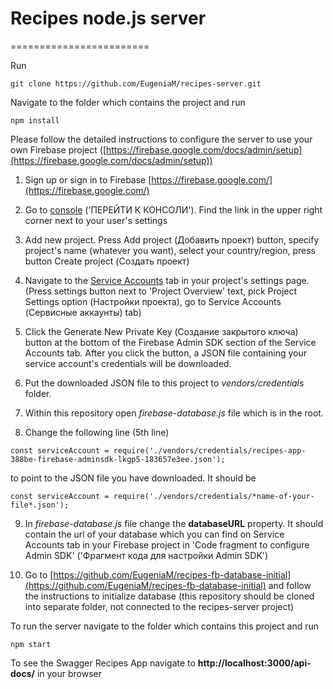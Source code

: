﻿# Recipes node.js server
========================

Run
```
git clone https://github.com/EugeniaM/recipes-server.git
```


Navigate to the folder which contains the project and run
```
npm install
```


Please follow the detailed instructions to configure the server to use your own Firebase project ([https://firebase.google.com/docs/admin/setup](https://firebase.google.com/docs/admin/setup))

1.  Sign up or sign in to Firebase [https://firebase.google.com/](https://firebase.google.com/)

2.  Go to [console](https://console.firebase.google.com/) ('ПЕРЕЙТИ К КОНСОЛИ'). Find the link in the upper right corner next to your user's settings

3.  Add new project. Press Add project (Добавить проект) button, specify project's name (whatever you want), select your country/region, press button Create project (Создать проект)

4.  Navigate to the [Service Accounts](https://console.firebase.google.com/project/_/settings/serviceaccounts/adminsdk) tab in your project's settings page. (Press settings button next to 'Project Overview' text, 
pick Project Settings option (Настройки проекта), go to Service Accounts (Сервисные аккаунты) tab)

5.  Click the Generate New Private Key (Создание закрытого ключа) button at the bottom of the Firebase Admin SDK section of the Service Accounts tab. 
After you click the button, a JSON file containing your service account's credentials will be downloaded.

6.  Put the downloaded JSON file to this project to *vendors/credentials* folder.

7.  Within this repository open *firebase-database.js* file which is in the root.

8.  Change the following line (5th line)

```
const serviceAccount = require('./vendors/credentials/recipes-app-388be-firebase-adminsdk-lkgp5-183657e3ee.json');

```

to point to the JSON file you have downloaded. It should be

```
const serviceAccount = require('./vendors/credentials/*name-of-your-file*.json');
```

9.  In  *firebase-database.js* file change the **databaseURL** property. It should contain the url of your database which you can find on Service Accounts tab in your Firebase project 
in 'Code fragment to configure Admin SDK' ('Фрагмент кода для настройки Admin SDK')

10. Go to [https://github.com/EugeniaM/recipes-fb-database-initial](https://github.com/EugeniaM/recipes-fb-database-initial) and follow the instructions to initialize database 
(this repository should be cloned into separate folder, not connected to the recipes-server project)

To run the server navigate to the folder which contains this project and run

```
npm start
```

To see the Swagger Recipes App navigate to **http://localhost:3000/api-docs/** in your browser